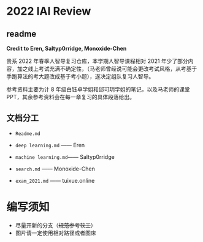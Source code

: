 # 2022 IAI Review

## readme

**Credit to Eren, Saltyp0rridge, Monoxide-Chen**

贵系 2022 年春季人智导复习仓库，本学期人智导课程相对 2021 年少了部分内容，加之线上考试充满不确定性，（马老师曾经说可能会更改考试风格，从考基于手跑算法的考大题改成基于考小题），遂决定组队复习人智导。

参考资料主要为计 8 年级白钰卓学姐和邱可玥学姐的笔记，以及马老师的课堂 PPT，其余参考资料会在每一章复习的具体段落给出。

## 文档分工

- `Readme.md`
- `deep learning.md` —— Eren
- `machine learning.md`—— Saltyp0rridge
- `search.md` —— Monoxide-Chen

- `exam_2021.md` —— tuixue.online

# 编写须知

- 尽量开新的分支（~~规范参考软工~~）
- 图片请一定使用相对路径或者图床
